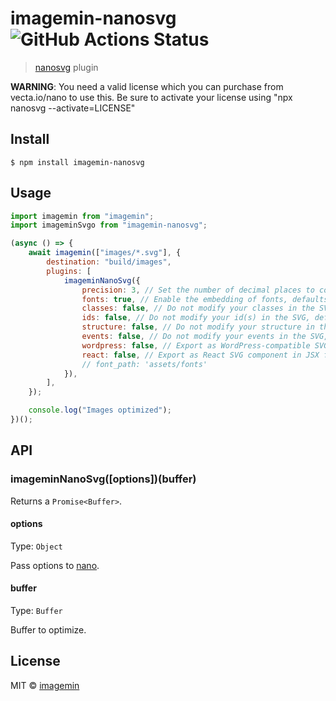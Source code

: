 # imagemin-nanosvg ![GitHub Actions Status](https://github.com/oliver-la/imagemin-nanosvg/workflows/test/badge.svg?branch=master)

> [nanosvg](https://vecta.io/nano) plugin

**WARNING**: You need a valid license which you can purchase from vecta.io/nano to use this.
Be sure to activate your license using "npx nanosvg --activate=LICENSE"

## Install

```
$ npm install imagemin-nanosvg
```

## Usage

```js
import imagemin from "imagemin";
import imageminSvgo from "imagemin-nanosvg";

(async () => {
	await imagemin(["images/*.svg"], {
		destination: "build/images",
		plugins: [
			imageminNanoSvg({
				precision: 3, // Set the number of decimal places to compress for numerical values, defaults to 3.
				fonts: true, // Enable the embedding of fonts, defaults to true. If enabled, will embed fonts into the SVG, if text and fonts are detected. Fonts must be available on Google fonts.
				classes: false, // Do not modify your classes in the SVG, defaults to false.
				ids: false, // Do not modify your id(s) in the SVG, defaults to false.
				structure: false, // Do not modify your structure in the SVG, defaults to false.
				events: false, // Do not modify your events in the SVG, defaults to false.
				wordpress: false, // Export as WordPress-compatible SVG, defaults to false.
				react: false, // Export as React SVG component in JSX file format, defaults to false.
				// font_path: 'assets/fonts'
			}),
		],
	});

	console.log("Images optimized");
})();
```

## API

### imageminNanoSvg([options])(buffer)

Returns a `Promise<Buffer>`.

#### options

Type: `Object`

Pass options to [nano](https://www.npmjs.com/package/nanosvg).

#### buffer

Type: `Buffer`

Buffer to optimize.

## License

MIT © [imagemin](https://github.com/imagemin)
